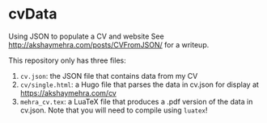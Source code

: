 # cvData
Using JSON to populate a CV and website
See http://akshaymehra.com/posts/CVFromJSON/ for a writeup.

This repository only has three files:

1. `cv.json`: the JSON file that contains data from my CV
2. `cv/single.html`: a Hugo file that parses the data in cv.json for display at https://akshaymehra.com/cv
3. `mehra_cv.tex`: a LuaTeX file that produces a .pdf version of the data in cv.json. Note that you will need to compile using `luatex`!
